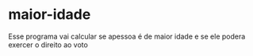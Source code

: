 # maior-idade
Esse programa vai calcular se apessoa é de maior idade e se ele podera exercer o direito ao voto
